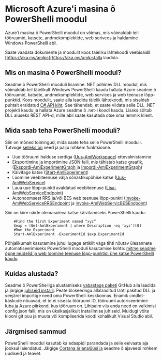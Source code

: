 <properties
    pageTitle="PowerShelli moodul masina õ | Microsoft Azure'i"
    description="Azure'i masina õ PowerShelli moodul on saadaval avaliku eelvaate. PowerShelli abil saate luua ja hallata tööruumid, katsete, web services ja palju muud."
    keywords="katsetamiseks lineaarse regressioonisirge, seadme õ algoritmide kohta, seadme õ õpetuse, ennustava modelleerimine tehnika, andmete teadus katse"
    services="machine-learning"
    documentationCenter=""
    authors="hning86"
    manager="jhubbard"
    editor="cgronlun"/>

<tags
    ms.service="machine-learning"
    ms.workload="data-services"
    ms.tgt_pltfrm="na"
    ms.devlang="na"
    ms.topic="article"
    ms.date="08/05/2016"
    ms.author="garye;haining"/>

# <a name="powershell-module-for-microsoft-azure-machine-learning"></a>Microsoft Azure'i masina õ PowerShelli moodul

Azure'i masina õ PowerShelli moodul on võimas, mis võimaldab teil tööruumid, katsete, andmekomplektide, web serivces ja haldamine Windows PowerShelli abil.

Saate vaadata dokumente ja moodulit koos täieliku lähtekoodi veebisaidil [https://aka.ms/amlps](https://aka.ms/amlps)alla laadida. 

## <a name="what-is-the-machine-learning-powershell-module"></a>Mis on masina õ PowerShelli moodul?

Seadme õ PowerShelli mooduli lisamine. NET põhinev DLL moodul, mis võimaldab teil täielikult Windows PowerShelli kaudu hallata Azure seadme õ tööruumid, katsete, andmekomplektide, web services ja web teenuse lõpp-punktid. Koos moodulit, saate alla laadida täielik lähtekoodi, mis sisaldab puhtalt eraldatud [C# API kiht](https://github.com/hning86/azuremlps/blob/master/code/AzureMLSDK.cs). See tähendab, et saate viidata selle DLL .NET projekti kaudu ja hallata Azure seadme õ .net-i koodi kaudu. Lisaks sõltub DLL aluseks REST API-d, mille abil saate kasutada otse oma lemmik klient.

## <a name="what-can-i-do-with-the-powershell-module"></a>Mida saab teha PowerShelli mooduli?

Siin on mõned toimingud, mida saate teha selle PowerShelli mooduli. Tutvuge [selleks on](https://aka.ms/amlps) need ja palju rohkem funktsioone.

- Uue tööruumi halduse serdiga ([Uus-AmlWorkspace](https://github.com/hning86/azuremlps#new-amlworkspace)) ettevalmistamine
- Eksportimine ja importimine JSON faili, mis tähistab katse graafik, ([Ekspordi-AmlExperimentGraph](https://github.com/hning86/azuremlps#export-amlexperimentgraph) ja [Impordi-AmlExperimentGraph](https://github.com/hning86/azuremlps#import-amlexperimentgraph))
- Käivitage katse ([Start-AmlExperiment](https://github.com/hning86/azuremlps#start-amlexperiment))
- Loomine veebiteenuse välja sõnastikupõhise katse ([Uus-AmlWebService](https://github.com/hning86/azuremlps#new-amlwebservice))
- Luua uue lõpp-punkti avaldatud veebiteenuse ([Lisa-AmlWebServiceEndpoint](https://github.com/hning86/azuremlps#add-amlwebserviceendpoint))
- Autonoomsest RRS ja/või BES web teenuse lõpp-punkti ([Invoke-AmlWebServiceRRSEndpoint](https://github.com/hning86/azuremlps#invoke-amlwebservicerrsendpoint) ja [Invoke-AmlWebServicBESEndpoint](https://github.com/hning86/azuremlps#invoke-amlwebservicebesendpoint))

Siin on kiire näide olemasoleva katse käivitamiseks PowerShelli kaudu:

        #Find the first Experiment named “xyz”
        $exp = (Get-AmlExperiment | where Description -eq ‘xyz’)[0]
        #Run the Experiment
        Start-AmlExperiment -ExperimentId $exp.ExperimentId 

Põhjalikumalt kasutamine juhul lugege artiklit väga tihti nõutav ülesannete automatiseerimiseks PowerShelli mooduli kasutamise kohta: [mitme seadme õppe mudelid ja web loomine teenuse lõpp-punktid: ühe katse PowerShelli kaudu](machine-learning-create-models-and-endpoints-with-powershell.md).

## <a name="how-do-i-get-started"></a>Kuidas alustada?

Seadme õ PowerShelliga alustamiseks [vabastage paketi](https://github.com/hning86/azuremlps/releases) GitHub alla laadida ja järgige [juhiseid installi](https://github.com/hning86/azuremlps/blob/master/README.md). Peate blokeeringu allalaaditud lahti pakitud DLL ja seejärel importige need oma PowerShelli keskkonnas. Enamik cmdlet-käskude nõuavad, et te ei sisesta tööruumi ID, tööruumi autoriseerimine luba ja Azure piirkond, kus tööruum on. Lihtsaim viis anda need on vaikimisi config.json faili, mis on üksikasjalikult installimise juhiseid. Muidugi võite klooni git puu ja muuta või kompileerida koodi kohalikult Visual Studio abil.

## <a name="next-steps"></a>Järgmised sammud

PowerShelli moodul kasutab ka edaspidi parandada ja selle eelvaate aja jooksul laiendatud. Jälgige [Cortana ärianalüüsi ja](https://blogs.technet.microsoft.com/machinelearning/) seadme õ ajaveebi rohkem uudiseid ja teavet.
